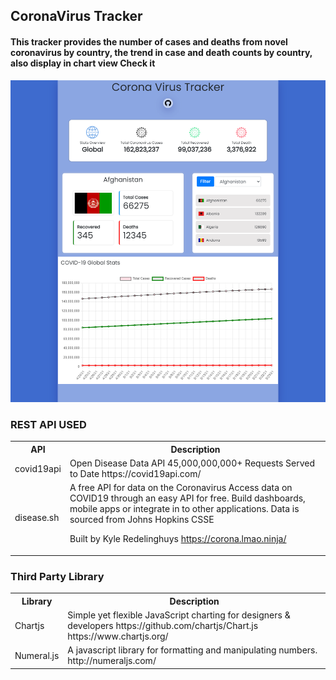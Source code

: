 ## CoronaVirus Tracker

#### This tracker provides the number of cases and deaths from novel coronavirus by country, the trend in case and death counts by country, also display in chart view Check it 

<img src="https://github.com/Benrobo/Covid-19-Live-Tracker/blob/main/pic.png">

### REST API USED

<table>
    <tr>
        <th>API</th>
        <th>Description</th>
    </tr>
    <tr>
        <td>covid19api</td>
        <td>Open Disease Data API
45,000,000,000+ Requests Served to Date https://covid19api.com/</td>
 </tr>
 <tr>
        <td>disease.sh</td>
        <td>A free API for data on the Coronavirus
Access data on COVID19 through an easy API for free. Build dashboards, mobile apps or integrate in to other applications. Data is sourced from Johns Hopkins CSSE

Built by Kyle Redelinghuys https://corona.lmao.ninja/</td>
    </tr>
</table>

### Third Party Library

<table>
    <tr>
        <th>Library</th>
        <th>Description</th>
    </tr>
    <tr>
        <td>Chartjs</td>
        <td>Simple yet flexible JavaScript charting for designers & developers https://github.com/chartjs/Chart.js https://www.chartjs.org/</td>
    </tr>
    <tr>
        <td>Numeral.js</td>
        <td>A javascript library for formatting and manipulating numbers. http://numeraljs.com/</td>
    </tr>
</table>